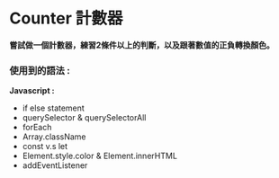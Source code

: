 # Counter 計數器
**嘗試做一個計數器，練習2條件以上的判斷，以及跟著數值的正負轉換顏色。**

### 使用到的語法 : 
**Javascript :**
  * if else statement
  * querySelector & querySelectorAll
  * forEach
  * Array.className
  * const v.s let
  * Element.style.color & Element.innerHTML
  * addEventListener

